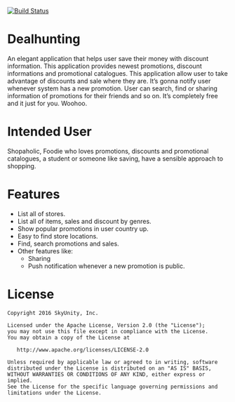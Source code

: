 [![Build Status](https://travis-ci.org/nvh0412/dealhunting.svg?branch=master)](https://travis-ci.org/nvh0412/dealhunting)

# Dealhunting
An elegant application that helps user save their money with discount information. This application provides newest promotions, discount informations and promotional catalogues.
This application allow user to take advantage of discounts and sale where they are. It’s gonna notify user whenever system has a new promotion. User can search, find or sharing information of promotions for their friends and so on. It’s completely free and it just for you. Woohoo. 

# Intended User
Shopaholic, Foodie who loves promotions, discounts and promotional catalogues, a student or someone like saving, have a sensible approach to shopping.

# Features

* List all of stores.
* List all of items, sales and discount by genres.
* Show popular promotions in user country up.
* Easy to find store locations.
* Find, search promotions and sales.
* Other features like:
    * Sharing
    * Push notification whenever a new promotion is public.

License
=======

    Copyright 2016 SkyUnity, Inc.

    Licensed under the Apache License, Version 2.0 (the "License");
    you may not use this file except in compliance with the License.
    You may obtain a copy of the License at

       http://www.apache.org/licenses/LICENSE-2.0

    Unless required by applicable law or agreed to in writing, software
    distributed under the License is distributed on an "AS IS" BASIS,
    WITHOUT WARRANTIES OR CONDITIONS OF ANY KIND, either express or implied.
    See the License for the specific language governing permissions and
    limitations under the License.
